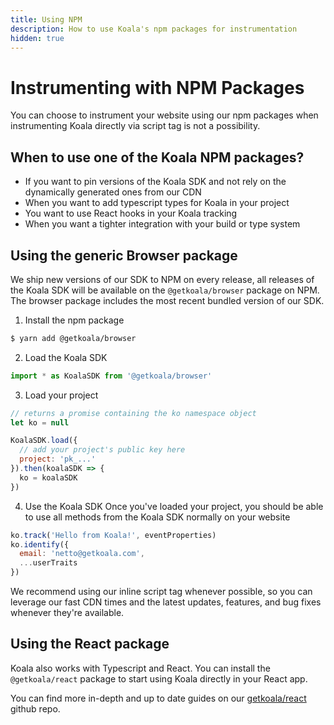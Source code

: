 ```yaml
---
title: Using NPM
description: How to use Koala's npm packages for instrumentation
hidden: true
---
```


# Instrumenting with NPM Packages

You can choose to instrument your website using our npm packages when instrumenting Koala directly via script tag is not a possibility.

## When to use one of the Koala NPM packages?

* If you want to pin versions of the Koala SDK and not rely on the dynamically generated ones from our CDN
* When you want to add typescript types for Koala in your project
* You want to use React hooks in your Koala tracking
* When you want a tighter integration with your build or type system

## Using the generic Browser package

We ship new versions of our SDK to NPM on every release, all releases of the Koala SDK will be available on the `@getkoala/browser` package on NPM. The browser package includes the most recent bundled version of our SDK.

1. Install the npm package

```bash
$ yarn add @getkoala/browser
```

2. Load the Koala SDK

```javascript
import * as KoalaSDK from '@getkoala/browser'
```

3. Load your project

```javascript
// returns a promise containing the ko namespace object
let ko = null

KoalaSDK.load({
  // add your project's public key here
  project: 'pk_...'
}).then(koalaSDK => {
  ko = koalaSDK
})
```

4. Use the Koala SDK Once you've loaded your project, you should be able to use all methods from the Koala SDK normally on your website

```javascript
ko.track('Hello from Koala!', eventProperties)
ko.identify({
  email: 'netto@getkoala.com',
  ...userTraits
})
```

We recommend using our inline script tag whenever possible, so you can leverage our fast CDN times and the latest updates, features, and bug fixes whenever they're available.

## Using the React package

Koala also works with Typescript and React. You can install the `@getkoala/react` package to start using Koala directly in your React app.

You can find more in-depth and up to date guides on our [getkoala/react](https://github.com/getkoala/react) github repo.
